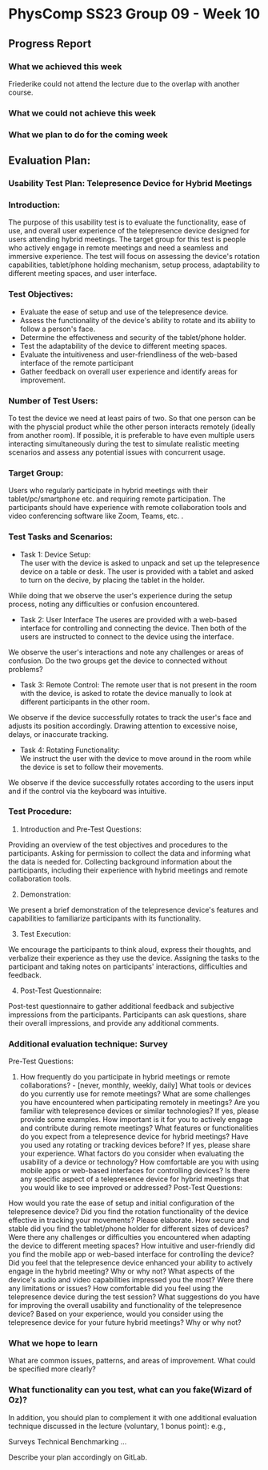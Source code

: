 # PhysComp SS23 Group 09 - Week 10

## Progress Report

### What we achieved this week
Friederike could not attend the lecture due to the overlap with another course.  

### What we could not achieve this week

### What we plan to do for the coming week


## Evaluation Plan:

### Usability Test Plan: Telepresence Device for Hybrid Meetings

### Introduction:
The purpose of this usability test is to evaluate the functionality, ease of use, and overall user experience of the telepresence device designed for users attending hybrid meetings. The target group for this test is people who actively engage in remote meetings and need a seamless and immersive experience. The test will focus on assessing the device's rotation capabilities, tablet/phone holding mechanism, setup process, adaptability to different meeting spaces, and user interface.

### Test Objectives:

- Evaluate the ease of setup and use of the telepresence device.
- Assess the functionality of the device's ability to rotate and its ability to follow a person's face.
- Determine the effectiveness and security of the tablet/phone holder.
- Test the adaptability of the device to different meeting spaces.
- Evaluate the intuitiveness and user-friendliness of the web-based interface of the remote participant
- Gather feedback on overall user experience and identify areas for improvement.


### Number of Test Users:
To test the device we need at least pairs of two. So that one person can be with the physcial product while the other person interacts remotely (ideally from another room). If possible, it is preferable to have even multiple users interacting simultaneously during the test to simulate realistic meeting scenarios and assess any potential issues with concurrent usage. 


### Target Group: 
Users who regularly participate in hybrid meetings with their tablet/pc/smartphone etc. and requiring remote participation. The participants should have experience with remote collaboration tools and video conferencing software like Zoom, Teams, etc. .


### Test Tasks and Scenarios:

- Task 1: Device Setup:   
The user with the device is asked to unpack and set up the telepresence device on a table or desk. The user is provided with a tablet and asked to turn on the decive, by placing the tablet in the holder.

While doing that we observe the user's experience during the setup process, noting any difficulties or confusion encountered.

- Task 2: User Interface
The useres are provided with a web-based interface for controlling and connecting the device.
Then both of the users are instructed to connect to the device using the interface. 

We observe the user's interactions and note any challenges or areas of confusion. Do the two groups get the device to connected without problems?

- Task 3: Remote Control:
The remote user that is not present in the room with the device, is asked to rotate the device manually to look at different participants in the other room. 

We observe if the device successfully rotates to track the user's face and adjusts its position accordingly. Drawing attention to excessive noise, delays, or inaccurate tracking.

- Task 4: Rotating Functionality:  
We instruct the user with the device to move around in the room while the device is set to follow their movements.  

We observe if the device successfully rotates according to the users input and if the control via the keyboard was intuitive. 


### Test Procedure:

1. Introduction and Pre-Test Questions:

Providing an overview of the test objectives and procedures to the participants. Asking for permission to collect the data and informing what the data is needed for. 
Collecting background information about the participants, including their experience with hybrid meetings and remote collaboration tools.

2. Demonstration:

We present a brief demonstration of the telepresence device's features and capabilities to familiarize participants with its functionality.

3. Test Execution:

We encourage the participants to think aloud, express their thoughts, and verbalize their experience as they use the device.
Assigning the tasks to the participant and taking notes on participants' interactions, difficulties and feedback.

4. Post-Test Questionnaire:

Post-test questionnaire to gather additional feedback and subjective impressions from the participants.
Participants can ask questions, share their overall impressions, and provide any additional comments.

### Additional evaluation technique: Survey 


Pre-Test Questions: 

1. How frequently do you participate in hybrid meetings or remote collaborations? - [never, monthly, weekly, daily]
What tools or devices do you currently use for remote meetings?
What are some challenges you have encountered when participating remotely in meetings?
Are you familiar with telepresence devices or similar technologies? If yes, please provide some examples.
How important is it for you to actively engage and contribute during remote meetings?
What features or functionalities do you expect from a telepresence device for hybrid meetings?
Have you used any rotating or tracking devices before? If yes, please share your experience.
What factors do you consider when evaluating the usability of a device or technology?
How comfortable are you with using mobile apps or web-based interfaces for controlling devices?
Is there any specific aspect of a telepresence device for hybrid meetings that you would like to see improved or addressed?
Post-Test Questions:

How would you rate the ease of setup and initial configuration of the telepresence device?
Did you find the rotation functionality of the device effective in tracking your movements? Please elaborate.
How secure and stable did you find the tablet/phone holder for different sizes of devices?
Were there any challenges or difficulties you encountered when adapting the device to different meeting spaces?
How intuitive and user-friendly did you find the mobile app or web-based interface for controlling the device?
Did you feel that the telepresence device enhanced your ability to actively engage in the hybrid meeting? Why or why not?
What aspects of the device's audio and video capabilities impressed you the most? Were there any limitations or issues?
How comfortable did you feel using the telepresence device during the test session?
What suggestions do you have for improving the overall usability and functionality of the telepresence device?
Based on your experience, would you consider using the telepresence device for your future hybrid meetings? Why or why not?

### What we hope to learn 

What are common issues, patterns, and areas of improvement. What could be specified more clearly? 

### What functionality can you test, what can you fake(Wizard of Oz)?


In addition, you should plan to complement it with one additional evaluation technique discussed in the lecture (voluntary, 1 bonus point): e.g.,

Surveys
Technical Benchmarking
…

Describe your plan accordingly on GitLab.






